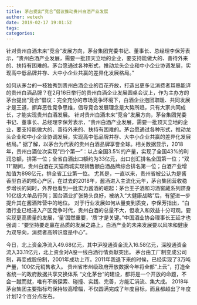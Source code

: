 ```yaml
---
title: 茅台提出“竞合”倡议推动贵州白酒产业发展
author: wetech
date: 2019-02-17 19:01:52
tags: 
categories: 
---
```

针对贵州白酒未来“竞合”发展方向，茅台集团党委书记、董事长、总经理李保芳表示，“贵州白酒产业发展，需要一批顶天立地的企业，要支持能做大的、善待外来的、扶持有困难的。茅台愿通过各种形式，推动龙头企业和中小企业协调发展，实现高中低品牌并存、大中小企业共赢的差异化发展格局。”
<!-- more -->
如何从茅台的一枝独秀到贵州白酒企业的百花齐放，打造出更多让消费者耳熟能详的贵州白酒品牌？在2月16日举行的贵州白酒企业发展圆桌会议上，作为主办方的茅台提出“竞合”倡议：完全充分的市场竞争环境下，白酒企业抱团取暖、共同发展才是王道，摒弃恶性竞争思维，倡导竞合发展理念是大势所趋，只有大家共同成长，才能实现贵州白酒发展。
针对贵州白酒未来“竞合”发展方向，茅台集团党委书记、董事长、总经理李保芳表示，“贵州白酒产业发展，需要一批顶天立地的企业，要支持能做大的、善待外来的、扶持有困难的。茅台愿通过各种形式，推动龙头企业和中小企业协调发展，实现高中低品牌并存、大中小企业共赢的差异化发展格局。”
据了解，以茅台为代表的贵州白酒品牌享誉全球。相关数据显示，2018年，贵州白酒位次实现“四个第一”：以占全国3.5%的产量，实现了全国43%的利润总额，排第一位；全省白酒出口额约为33亿元，出口创汇排名全国第一位；“双11”期间，贵州白酒在天猫商城实现销售额白酒品牌综合排名第一位；白酒产业增加值为898亿元，排全省工业第一位。
尤其是，一直以来，贵州省被公认为是酱香型白酒的核心产区，在过去的2018年，酱酒进入主流化元年，茅台集团营收稳步增长的同时，外界也看到一批实力酱酒的崛起：茅台王子酒和习酒窖藏系列跻身10亿级大单品行列；国台酒业扩张势头良好，被纳入“大健康战略”后，有望进一步提升其在酱酒阵营中的地位。
对于行业发展如何从量变到质变，李保芳指出，“白酒行业已经进入产区竞争时代，贵州白酒的总量不大，但收入和效益十分可观。要实现更高质量的发展，‘量’固然重要，‘质’才是关键。”中国酒业协会理事长王延才也强调：“要坚持要走赢在品质的发展之路上，白酒产业的未来发展要以风味和健康为双导向，消费者高辨识度是中心”。
 
 
今日，北上资金净流入49.68亿元，其中沪股通资金流入16.58亿元，深股通资金流入33.11亿元，北上资金对A股一线白酒行情贡献突出。
茅台由工厂制变成公司制，再变成股份制，2001年成功上市。2011年我退下来的时候，已经实现了3万吨产量，100亿元销售收入。
贵州省市州级政府开放数据今年将全部“上云”，打造全省统一的政府数据共享交换体系
“文化茅台”的建设，都将是一个开放的命题，不会一蹴而就，唯有不断探索、碰撞、实践、完善，方能汇涓流、集大成。
2018年茅台集团主要指标均保持较高增幅，不仅圆满完成了年度目标，而且都超出了年度计划12个百分点左右。
